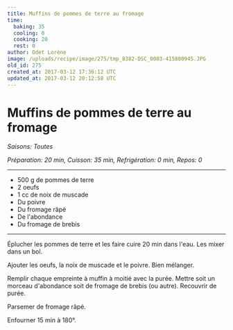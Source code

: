 ```yaml
---
title: Muffins de pommes de terre au fromage
time:
  baking: 35
  cooling: 0
  cooking: 20
  rest: 0
author: Odet Lorène
image: /uploads/recipe/image/275/tmp_8382-DSC_0003-415880945.JPG
old_id: 275
created_at: 2017-03-12 17:36:12 UTC
updated_at: 2017-03-12 20:12:58 UTC
---
```


# Muffins de pommes de terre au fromage



*Saisons: Toutes*

*Préparation: 20 min, Cuisson: 35 min, Refrigération: 0 min, Repos: 0*

---

- 500 g de pommes de terre
- 2 oeufs 
- 1 cc de noix de muscade
- Du poivre
- Du fromage râpé 
- De l'abondance 
- Du fromage de brebis

---

Éplucher les pommes de terre et les faire cuire 20 min dans l'eau. Les mixer dans un bol.

Ajouter les oeufs, la noix de muscade et le poivre. Bien mélanger.

Remplir chaque empreinte à muffin à moitié avec la purée. Mettre soit un morceau d'abondance soit de fromage de brebis (ou autre). Recouvrir de purée.

Parsemer de fromage râpé.

Enfourner 15 min à 180°.
